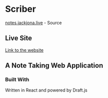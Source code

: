 # Scriber

[notes.jackjona.live](https://notes.jackjona.live) - Source

## Live Site

[Link to the website](https://notes.jackjona.live/) 

## A Note Taking Web Application

### Built With

Written in React and powered by Draft.js

